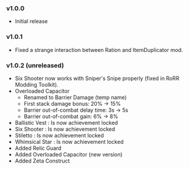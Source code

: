 ### v1.0.0
* Initial release

### v1.0.1
* Fixed a strange interaction between Ration and ItemDuplicator mod.

### v1.0.2 (unreleased)
* Six Shooter now works with Sniper's Snipe properly (fixed in RoRR Modding Toolkit).
* Overloaded Capacitor
    * Renamed to Barrier Damage (temp name)
    * First stack damage bonus: 20% -> 15%
    * Barrier out-of-combat delay time: 3s -> 5s
    * Barrier out-of-combat gain: 6% -> 8%
* Ballistic Vest : Is now achievement locked
* Six Shooter : Is now achievement locked
* Stiletto : Is now achievement locked
* Whimsical Star : Is now achievement locked
* Added Relic Guard
* Added Overloaded Capacitor (new version)
* Added Zeta Construct